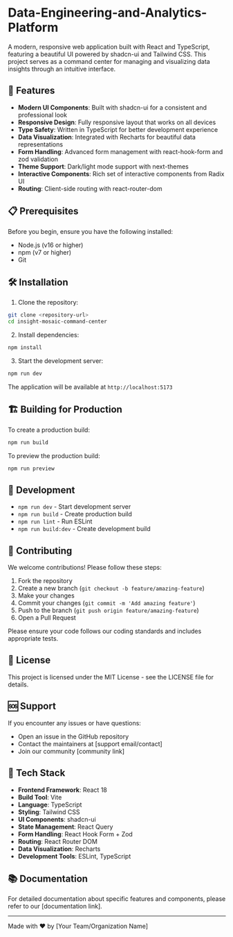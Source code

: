 # Data-Engineering-and-Analytics-Platform

A modern, responsive web application built with React and TypeScript, featuring a beautiful UI powered by shadcn-ui and Tailwind CSS. This project serves as a command center for managing and visualizing data insights through an intuitive interface.

## 🚀 Features

- **Modern UI Components**: Built with shadcn-ui for a consistent and professional look
- **Responsive Design**: Fully responsive layout that works on all devices
- **Type Safety**: Written in TypeScript for better development experience
- **Data Visualization**: Integrated with Recharts for beautiful data representations
- **Form Handling**: Advanced form management with react-hook-form and zod validation
- **Theme Support**: Dark/light mode support with next-themes
- **Interactive Components**: Rich set of interactive components from Radix UI
- **Routing**: Client-side routing with react-router-dom

## 📋 Prerequisites

Before you begin, ensure you have the following installed:
- Node.js (v16 or higher)
- npm (v7 or higher)
- Git

## 🛠️ Installation

1. Clone the repository:
```bash
git clone <repository-url>
cd insight-mosaic-command-center
```

2. Install dependencies:
```bash
npm install
```

3. Start the development server:
```bash
npm run dev
```

The application will be available at `http://localhost:5173`

## 🏗️ Building for Production

To create a production build:

```bash
npm run build
```

To preview the production build:

```bash
npm run preview
```

## 🧪 Development

- `npm run dev` - Start development server
- `npm run build` - Create production build
- `npm run lint` - Run ESLint
- `npm run build:dev` - Create development build

## 🤝 Contributing

We welcome contributions! Please follow these steps:

1. Fork the repository
2. Create a new branch (`git checkout -b feature/amazing-feature`)
3. Make your changes
4. Commit your changes (`git commit -m 'Add amazing feature'`)
5. Push to the branch (`git push origin feature/amazing-feature`)
6. Open a Pull Request

Please ensure your code follows our coding standards and includes appropriate tests.

## 📝 License

This project is licensed under the MIT License - see the LICENSE file for details.

## 🆘 Support

If you encounter any issues or have questions:

- Open an issue in the GitHub repository
- Contact the maintainers at [support email/contact]
- Join our community [community link]

## 🔧 Tech Stack

- **Frontend Framework**: React 18
- **Build Tool**: Vite
- **Language**: TypeScript
- **Styling**: Tailwind CSS
- **UI Components**: shadcn-ui
- **State Management**: React Query
- **Form Handling**: React Hook Form + Zod
- **Routing**: React Router DOM
- **Data Visualization**: Recharts
- **Development Tools**: ESLint, TypeScript

## 📚 Documentation

For detailed documentation about specific features and components, please refer to our [documentation link].

---

Made with ❤️ by [Your Team/Organization Name]
